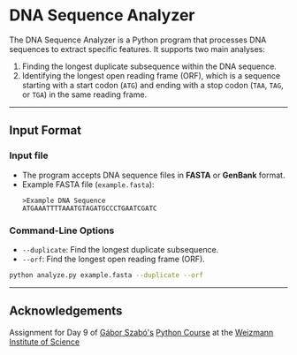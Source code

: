 
# DNA Sequence Analyzer

The DNA Sequence Analyzer is a Python program that processes DNA sequences to extract specific features. It supports two main analyses:
1. Finding the longest duplicate subsequence within the DNA sequence.
2. Identifying the longest open reading frame (ORF), which is a sequence starting with a start codon (`ATG`) and ending with a stop codon (`TAA`, `TAG`, or `TGA`) in the same reading frame.

---

## **Input Format**

### **Input file**
- The program accepts DNA sequence files in **FASTA** or **GenBank** format.
- Example FASTA file (`example.fasta`):
  ```
  >Example DNA Sequence
  ATGAAATTTTAAATGTAGATGCCCTGAATCGATC
  ```

### **Command-Line Options**
- `--duplicate`: Find the longest duplicate subsequence.
- `--orf`: Find the longest open reading frame (ORF).
```bash
python analyze.py example.fasta --duplicate --orf
```

---
## **Acknowledgements**
Assignment for Day 9 of [Gábor Szabó's](https://szabgab.com) [Python Course](https://github.com/szabgab/wis-python-course-2024-11/) at the [Weizmann Institute of Science](https://www.weizmann.ac.il/pages/)
